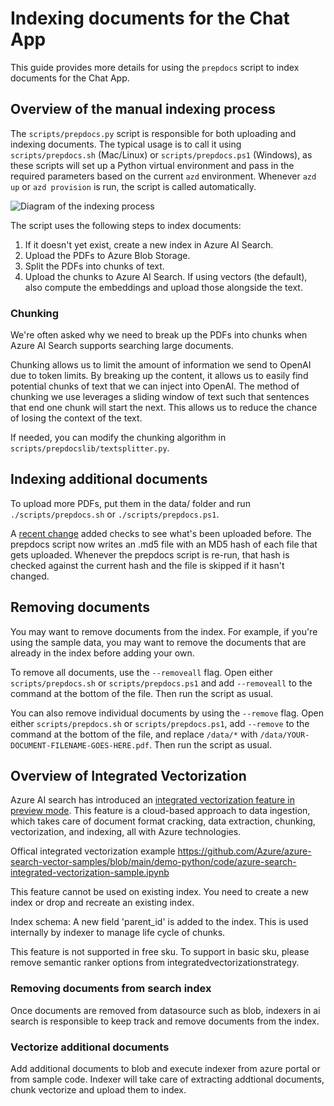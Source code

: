 # Indexing documents for the Chat App

This guide provides more details for using the `prepdocs` script to index documents for the Chat App.

## Overview of the manual indexing process

The `scripts/prepdocs.py` script is responsible for both uploading and indexing documents. The typical usage is to call it using `scripts/prepdocs.sh` (Mac/Linux) or `scripts/prepdocs.ps1` (Windows), as these scripts will set up a Python virtual environment and pass in the required parameters based on the current `azd` environment. Whenever `azd up` or `azd provision` is run, the script is called automatically.

![Diagram of the indexing process](diagram_prepdocs.png)

The script uses the following steps to index documents:

1. If it doesn't yet exist, create a new index in Azure AI Search.
2. Upload the PDFs to Azure Blob Storage.
3. Split the PDFs into chunks of text.
4. Upload the chunks to Azure AI Search. If using vectors (the default), also compute the embeddings and upload those alongside the text.

### Chunking

We're often asked why we need to break up the PDFs into chunks when Azure AI Search supports searching large documents.

Chunking allows us to limit the amount of information we send to OpenAI due to token limits. By breaking up the content, it allows us to easily find potential chunks of text that we can inject into OpenAI. The method of chunking we use leverages a sliding window of text such that sentences that end one chunk will start the next. This allows us to reduce the chance of losing the context of the text.

If needed, you can modify the chunking algorithm in `scripts/prepdocslib/textsplitter.py`.

## Indexing additional documents

To upload more PDFs, put them in the data/ folder and run `./scripts/prepdocs.sh` or `./scripts/prepdocs.ps1`.

A [recent change](https://github.com/Azure-Samples/azure-search-openai-demo/pull/835) added checks to see what's been uploaded before. The prepdocs script now writes an .md5 file with an MD5 hash of each file that gets uploaded. Whenever the prepdocs script is re-run, that hash is checked against the current hash and the file is skipped if it hasn't changed.

## Removing documents

You may want to remove documents from the index. For example, if you're using the sample data, you may want to remove the documents that are already in the index before adding your own.

To remove all documents, use the `--removeall` flag. Open either `scripts/prepdocs.sh` or `scripts/prepdocs.ps1` and add `--removeall` to the command at the bottom of the file. Then run the script as usual.

You can also remove individual documents by using the `--remove` flag. Open either `scripts/prepdocs.sh` or `scripts/prepdocs.ps1`, add `--remove` to the command at the bottom of the file, and replace `/data/*` with `/data/YOUR-DOCUMENT-FILENAME-GOES-HERE.pdf`. Then run the script as usual.

## Overview of Integrated Vectorization
Azure AI search has introduced an [integrated vectorization feature in preview mode](https://techcommunity.microsoft.com/t5/ai-azure-ai-services-blog/announcing-the-public-preview-of-integrated-vectorization-in/ba-p/3960809#:~:text=Integrated%20vectorization%20is%20a%20new%20feature%20of%20Azure,pull-indexers%2C%20and%20vectorization%20of%20text%20queries%20through%20vectorizers). This feature is a cloud-based approach to data ingestion, which takes care of document format cracking, data extraction, chunking, vectorization, and indexing, all with Azure technologies.

Offical integrated vectorization example https://github.com/Azure/azure-search-vector-samples/blob/main/demo-python/code/azure-search-integrated-vectorization-sample.ipynb

This feature cannot be used on existing index. You need to create a new index or drop and recreate an existing index.

Index schema:
A new field 'parent_id' is added to the index. This is used internally by indexer to manage life cycle of chunks.

This feature is not supported in free sku. To support in basic sku, please remove semantic ranker options from integratedvectorizationstrategy.

### Removing documents from search index
Once documents are removed from datasource such as blob, indexers in ai search is responsible to keep track and remove documents from the index. 

### Vectorize additional documents
Add additional documents to blob and execute indexer from azure portal or from sample code. Indexer will take care of extracting addtional documents, chunk vectorize and upload them to index.